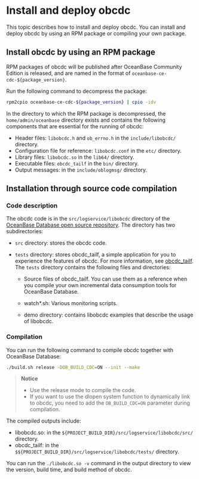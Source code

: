 # Install and deploy obcdc

This topic describes how to install and deploy obcdc. You can install and deploy obcdc by using an RPM package or compiling your own package.

## Install obcdc by using an RPM package

RPM packages of obcdc will be published after OceanBase Community Edition is released, and are named in the format of `oceanbase-ce-cdc-${package_version}`. <!-- For details, see [OceanBase Community Edition release notes](https://github.com/oceanbase/oceanbase/releases). -->

Run the following command to decompress the package:

```bash
rpm2cpio oceanbase-ce-cdc-${package_version} | cpio -idv
```

In the directory to which the RPM package is decompressed, the `home/admin/oceanbase` directory exists and contains the following components that are essential for the running of obcdc:

* Header files: `libobcdc.h` and `ob_errno.h` in the `include/libobcdc/` directory.
* Configuration file for reference: `libobcdc.conf` in the `etc/` directory.
* Library files: `libobcdc.so` in the `lib64/` directory.
* Executable files: `obcdc_tailf` in the `bin/` directory.
* Output messages: in the `include/oblogmsg/` directory.

## Installation through source code compilation

### Code description

The obcdc code is in the `src/logservice/libobcdc` directory of the [OceanBase Database open source repository](https://github.com/oceanbase/oceanbase). The directory has two subdirectories:

* `src` directory: stores the obcdc code.
* `tests` directory: stores obcdc_tailf, a simple application for you to experience the features of obcdc. For more information, see [obcdc_tailf](../100.deploy-and-use-obcdc/300.obcdc_tailf.md). The `tests` directory contains the following files and directories:

   * Source files of obcdc_tailf. You can use them as a reference when you compile your own incremental data consumption tools for OceanBase Database.

   * watch\*.sh: Various monitoring scripts.

   * demo directory: contains libobcdc examples that describe the usage of libobcdc.

### Compilation

You can run the following command to compile obcdc together with OceanBase Database:

```bash
./build.sh release -DOB_BUILD_CDC=ON --init --make
```

> **Notice**
>
> * Use the release mode to compile the code.
> * If you want to use the dlopen system function to dynamically link to obcdc, you need to add the `OB_BUILD_CDC=ON` parameter during compilation.

The compiled outputs include:

* <span>libobcdc.so</span>: in the `${PROJECT_BUILD_DIR}/src/logservice/libobcdc/src/` directory.
* obcdc_tailf: in the `$${PROJECT_BUILD_DIR}/src/logservice/libobcdc/tests/` directory.

You can run the `./libobcdc.so -v` command in the output directory to view the version, build time, and build method of obcdc.
